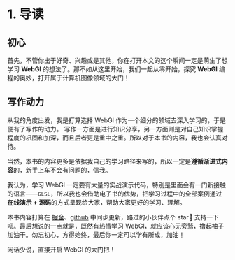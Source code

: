 # 1. 导读

## 初心

首先，不管你出于好奇、兴趣或是其他，你在打开本文的这个瞬间一定是萌生了想学习 **WebGl** 的想法了。那不如从这里开始，我们一起从零开始，探究 **WebGl** 编程的奥妙，打开属于计算机图像领域的大门！

## 写作动力

从我的角度出发，我是打算选择 WebGl 作为一个细分的领域去深入学习的，于是便有了写作的动力。 写作一方面是进行知识分享，另一方面则是对自己知识掌握程度的巩固和加深，而且后者更是重中之重。所以对于本书的内容，我也会认真对待。

当然，本书的内容更多是依据我自己的学习路径来写的，所以一定是**遵循渐进式内容**的，新手上车不会有问题的，信我。

我认为，学习 WebGl 一定要有大量的实战演示代码，特别是里面会有一门新接触的语言——`GLSL`，所以我也会借助电子书的优势，把学习过程中的全部案例通过**在线演示 + 源码**的方式呈现给大家，帮助大家更好的学习、理解。

本书内容打算在 [掘金](https://juejin.cn/column/7228476145385439269)、[github](https://github.com/MrWeilian/iceWebGl) 中同步更新，路过的小伙伴点个 star🌟 支持一下呗。最后想说的一点就是，既然有热情学习 WebGl，就应该心无旁骛，撸起袖子加油干。勿忘初心，方得始终，最后你一定可以学有所成，加油！

闲话少说，直接开启 WebGl 的大门把！